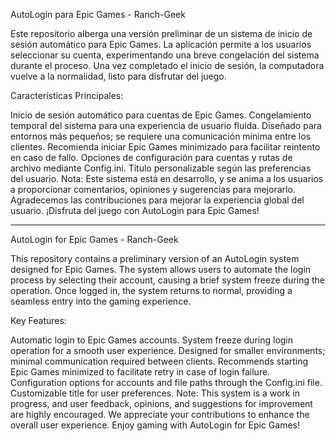 AutoLogin para Epic Games - Ranch-Geek

Este repositorio alberga una versión preliminar de un sistema de inicio de sesión automático para Epic Games. La aplicación permite a los usuarios seleccionar su cuenta, experimentando una breve congelación del sistema durante el proceso. Una vez completado el inicio de sesión, la computadora vuelve a la normalidad, listo para disfrutar del juego.

Características Principales:

Inicio de sesión automático para cuentas de Epic Games.
Congelamiento temporal del sistema para una experiencia de usuario fluida.
Diseñado para entornos más pequeños; se requiere una comunicación mínima entre los clientes.
Recomienda iniciar Epic Games minimizado para facilitar reintento en caso de fallo.
Opciones de configuración para cuentas y rutas de archivo mediante Config.ini.
Título personalizable según las preferencias del usuario.
Nota: Este sistema está en desarrollo, y se anima a los usuarios a proporcionar comentarios, opiniones y sugerencias para mejorarlo. Agradecemos las contribuciones para mejorar la experiencia global del usuario. ¡Disfruta del juego con AutoLogin para Epic Games!
*************************************************************************************************************************************************************************************************
AutoLogin for Epic Games - Ranch-Geek

This repository contains a preliminary version of an AutoLogin system designed for Epic Games. The system allows users to automate the login process by selecting their account, causing a brief system freeze during the operation. Once logged in, the system returns to normal, providing a seamless entry into the gaming experience.

Key Features:

Automatic login to Epic Games accounts.
System freeze during login operation for a smooth user experience.
Designed for smaller environments; minimal communication required between clients.
Recommends starting Epic Games minimized to facilitate retry in case of login failure.
Configuration options for accounts and file paths through the Config.ini file.
Customizable title for user preferences.
Note: This system is a work in progress, and user feedback, opinions, and suggestions for improvement are highly encouraged. We appreciate your contributions to enhance the overall user experience. Enjoy gaming with AutoLogin for Epic Games!
